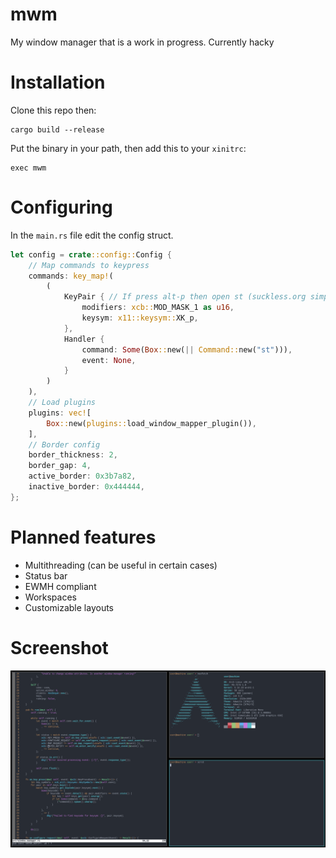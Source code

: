 # mwm 
My window manager that is a work in progress. Currently hacky

# Installation
Clone this repo then:
```
cargo build --release
```
Put the binary in your path, then add this to your `xinitrc`:
```
exec mwm
```

# Configuring

In the `main.rs` file edit the config struct.
```rust
let config = crate::config::Config {
    // Map commands to keypress
    commands: key_map!(
        (
            KeyPair { // If press alt-p then open st (suckless.org simple terminal)
                modifiers: xcb::MOD_MASK_1 as u16,
                keysym: x11::keysym::XK_p,
            },
            Handler {
                command: Some(Box::new(|| Command::new("st"))),
                event: None,
            }
        )
    ),
    // Load plugins
    plugins: vec![
        Box::new(plugins::load_window_mapper_plugin()),
    ],
    // Border config
    border_thickness: 2,
    border_gap: 4,
    active_border: 0x3b7a82,
    inactive_border: 0x444444,
};
```

# Planned features
- Multithreading (can be useful in certain cases)
- Status bar
- EWMH compliant
- Workspaces
- Customizable layouts

# Screenshot

![Screenshot of mwm](screenshots/1.png)
